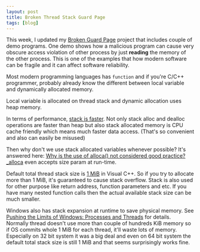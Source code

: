 ```yaml
---
layout: post
title: Broken Thread Stack Guard Page
tags: [blog]
---
```


This week, I updated my [Broken Guard Page](https://github.com/chaelim/BrokenGuardPage) project that includes couple of demo programs. One demo shows how a malicious program can cause very obscure access violation of other process by just **reading** the memory of the other process. This is one of the examples that how modern software can be fragile and it can affect software reliability.

Most modern programming languages has `function` and if you're C/C++ programmer, probably already know the different between local variable and dynamically allocated memory.

Local variable  is allocated on thread stack and dynamic allocation uses heap memory. 

In terms of performance, [stack is faster](http://stackoverflow.com/questions/161053/which-is-faster-stack-allocation-or-heap-allocation). Not only stack alloc and dealloc operations are faster than heap but also stack allocated memory is CPU cache friendly which means much faster data access. (That's so convenient and also can easily be misused)
 
Then why don't we use stack allocated variables whenever possible? It's answered here:  [Why is the use of alloca() not considered good practice?](http://stackoverflow.com/questions/1018853/why-is-the-use-of-alloca-not-considered-good-practice) [_alloca](https://msdn.microsoft.com/en-us/library/wb1s57t5.aspx) even accepts size param at run-time.

Default total thread stack size is [1 MiB](https://msdn.microsoft.com/en-us/library/windows/desktop/ms686774(v=vs.85).aspx) in Visual C++. So if you try to allocate more than 1 MiB, it's guaranteed to cause stack overflow. Stack is also used for other purpose like return address, function parameters and etc. If you have many nested function calls then the actual available stack size can be much smaller.

Windows also has stack expansion at runtime to save physical memory. See [Pushing the Limits of Windows: Processes and Threads](https://blogs.technet.microsoft.com/markrussinovich/2009/07/05/pushing-the-limits-of-windows-processes-and-threads/) for details. Normally thread doesn't use more than couple of hundreds KiB memory so if OS commits whole 1 MiB for each thread, it'll waste lots of memory. Especially on 32 bit system it was a big deal and even on 64 bit system the default total stack size is still 1 MiB and that seems surprisingly works fine.